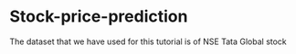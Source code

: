 # Stock-price-prediction
The dataset that we have used for this tutorial is of NSE Tata Global stock

